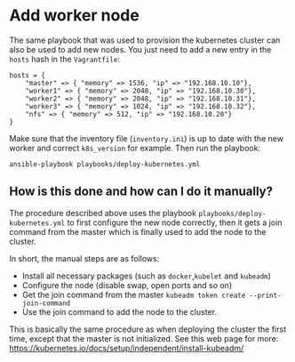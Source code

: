 # Add worker node

The same playbook that was used to provision the kubernetes cluster can also be
used to add new nodes. You just need to add a new entry in the `hosts` hash in
the `Vagrantfile`:
```
hosts = {
    "master" => { "memory" => 1536, "ip" => "192.168.10.10"},
    "worker1" => { "memory" => 2048, "ip" => "192.168.10.30"},
    "worker2" => { "memory" => 2048, "ip" => "192.168.10.31"},
    "worker3" => { "memory" => 1024, "ip" => "192.168.10.32"},
    "nfs" => { "memory" => 512, "ip" => "192.168.10.20"}
}
```

Make sure that the inventory file (`inventory.ini`) is up to date with the new
worker and correct `k8s_version` for example. Then run the playbook:
```
ansible-playbook playbooks/deploy-kubernetes.yml
```

## How is this done and how can I do it manually?

The procedure described above uses the playbook
`playbooks/deploy-kubernetes.yml` to first configure the new node correctly,
then it gets a join command from the master which is finally used to add the
node to the cluster.

In short, the manual steps are as follows:

- Install all necessary packages (such as `docker`,`kubelet` and `kubeadm`)
- Configure the node (disable swap, open ports and so on)
- Get the join command from the master `kubeadm token create --print-join-command`
- Use the join command to add the node to the cluster.

This is basically the same procedure as when deploying the cluster the first
time, except that the master is not initialized. See this web page for more:
https://kubernetes.io/docs/setup/independent/install-kubeadm/
